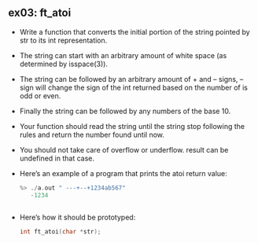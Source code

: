 ## ex03: ft_atoi ##

- Write a function that converts the initial portion of the string pointed by str to its int representation.
- The string can start with an arbitrary amount of white space (as determined by isspace(3)).
- The string can be followed by an arbitrary amount of + and – signs, – sign will change the sign of the int returned based on the number of is odd or even.
- Finally the string can be followed by any numbers of the base 10.
- Your function should read the string until the string stop following the rules and return the number found until now.
- You should not take care of overflow or underflow. result can be undefined in that case.
- Here’s an example of a program that prints the atoi return value:

   ```c
   %> ./a.out " ---+--+1234ab567"
      -1234
    
- Here’s how it should be prototyped:

    ```c
    int	ft_atoi(char *str);